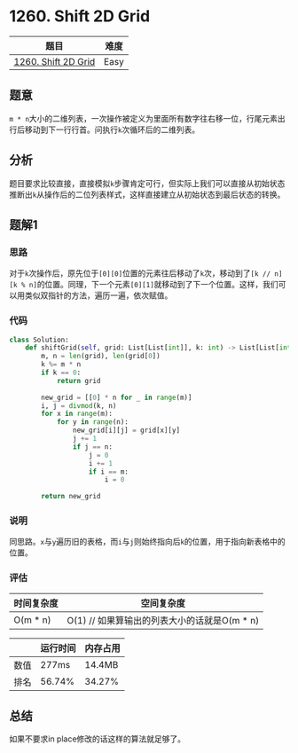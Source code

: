 # 1260. Shift 2D Grid

| 题目 | 难度 |
| ---- | ---- |
| [1260. Shift 2D Grid](https://leetcode.com/problems/shift-2d-grid/) | Easy |

## 题意

`m * n`大小的二维列表，一次操作被定义为里面所有数字往右移一位，行尾元素出行后移动到下一行行首。问执行`k`次循环后的二维列表。

## 分析

题目要求比较直接，直接模拟`k`步骤肯定可行，但实际上我们可以直接从初始状态推断出`k`从操作后的二位列表样式，这样直接建立从初始状态到最后状态的转换。

## 题解1

### 思路

对于`k`次操作后，原先位于`[0][0]`位置的元素往后移动了`k`次，移动到了`[k // n][k % n]`的位置。同理，下一个元素`[0][1]`就移动到了下一个位置。这样，我们可以用类似双指针的方法，遍历一遍，依次赋值。

### 代码

```python
class Solution:
    def shiftGrid(self, grid: List[List[int]], k: int) -> List[List[int]]:
        m, n = len(grid), len(grid[0])
        k %= m * n
        if k == 0:
            return grid
        
        new_grid = [[0] * n for _ in range(m)]
        i, j = divmod(k, n)
        for x in range(m):
            for y in range(n):
                new_grid[i][j] = grid[x][y]
                j += 1
                if j == n:
                    j = 0
                    i += 1
                    if i == m:
                        i = 0
        
        return new_grid
```

### 说明

同思路。`x`与`y`遍历旧的表格，而`i`与`j`则始终指向后`k`的位置，用于指向新表格中的位置。

### 评估

| 时间复杂度 | 空间复杂度 |
| ---- | ---- |
| O(m * n) | O(1)  // 如果算输出的列表大小的话就是O(m * n) |

| | 运行时间 | 内存占用 |
| ---- | ---- | ---- |
| 数值 | 277ms | 14.4MB |
| 排名 | 56.74% | 34.27% |

## 总结

如果不要求in place修改的话这样的算法就足够了。
